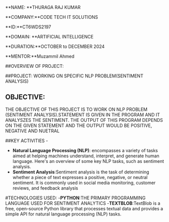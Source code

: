**NAME: **THURAGA RAJ KUMAR 

**COMPANY:**CODE TECH IT SOLUTIONS 

**ID:**CT6WDS2197

**DOMAIN: **ARTIFICIAL INTELLIGENCE 

**DURATION:**OCTOBER to DECEMBER  2024

**MENTOR:**Muzammil Ahmed


##OVERVIEW OF PROJECT:

##PROJECT: WORKING ON SPECIFIC NLP PROBLEM(SENTIMENT ANALYSIS)

## OBJECTIVE:
THE OBJECTIVE OF THIS PROJECT IS TO WORK ON NLP PROBLEM (SENTIMENT ANALYSIS).STATEMENT IS GIVEN IN THE PROGRAM AND IT ANALYSZES THE SENTIMENT. 
THE OUTPUT OF THIS PROGRAM DEPENDS ON THE GIVEN STATEMENT AND THE OUTPUT WOULD BE POSITIVE, NEGATIVE AND NUETRAL

##KEY ACTIVITIES -
- **Natural Language Processing (NLP)**: encompasses a variety of tasks aimed at helping machines understand, interpret, and generate human language. Here's an overview of some key NLP tasks, such as sentiment analysis.
- **Sentiment Analysis**:Sentiment analysis is the task of determining whether a piece of text expresses a positive, negative, or neutral sentiment. It is commonly used in social media monitoring, customer reviews, and feedback analysis


#TECHNOLOGIES USED:
-**PYTHON**:THE PRIMARY PROGRAMMING LANGUAGE USED FOR SENTIMENT ANALYTICS 
-**TEXTBLOB**:TextBlob is a free, open-source Python library that processes textual data and provides a simple API for natural language processing (NLP) tasks.
